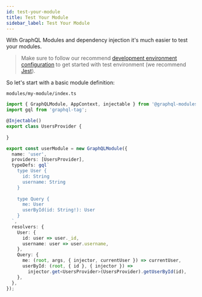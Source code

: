 ```yaml
---
id: test-your-module
title: Test Your Module
sidebar_label: Test Your Module
---
```


With GraphQL Modules and dependency injection it's much easier to test your modules.

> Make sure to follow our recommend [development environment configuration](/TODO) to get started with test environment (we recommend [Jest](https://jestjs.io/)).

So let's start with a basic module definition:

`modules/my-module/index.ts`
```typescript
import { GraphQLModule, AppContext, injectable } from '@graphql-modules/core';
import gql from 'graphql-tag';

@Injectable()
export class UsersProvider {
  
}

export const userModule = new GraphQLModule({
  name: 'user',
  providers: [UsersProvider],
  typeDefs: gql`
    type User {
      id: String
      username: String
    }
    
    type Query {
      me: User
      userById(id: String!): User
    }
  `,
  resolvers: {
    User: {
      id: user => user._id,
      username: user => user.username,
    },
    Query: {
      me: (root, args, { injector, currentUser }) => currentUser,
      userById: (root, { id }, { injector }) => 
        injector.get<UsersProvider>(UsersProvider).getUserById(id),
    },
  },
});
```
